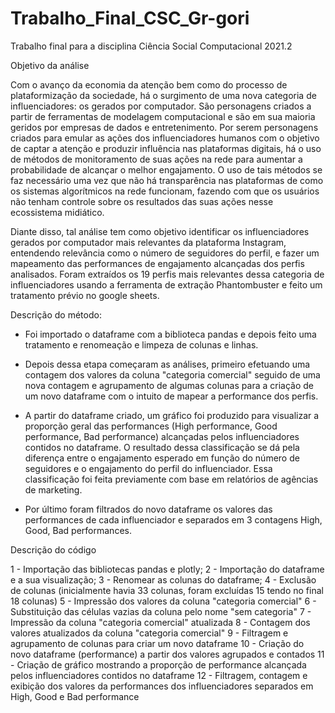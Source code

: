 # Trabalho_Final_CSC_Gr-gori

Trabalho final para a disciplina Ciência Social Computacional 2021.2
 
 
Objetivo da análise
 
Com o avanço da economia da atenção bem como do processo de plataformização da sociedade, há o surgimento de uma nova categoria de influenciadores: os gerados por computador. São personagens criados a partir de ferramentas de modelagem computacional e são em sua maioria geridos por empresas de dados e entretenimento. Por serem personagens criados para emular as ações dos influenciadores humanos com o objetivo de captar a atenção e produzir influência nas plataformas digitais, há o uso de métodos de monitoramento de suas ações na rede para aumentar a probabilidade de alcançar o melhor engajamento. O uso de tais métodos se faz necessário uma vez que não há transparência nas plataformas de como os sistemas algorítmicos na rede funcionam, fazendo com que os usuários não tenham controle sobre os resultados das suas ações nesse ecossistema midiático.
 
Diante disso, tal análise tem como objetivo identificar os influenciadores gerados por computador mais relevantes da plataforma Instagram, entendendo relevância como o número de seguidores do perfil, e fazer um mapeamento das performances de engajamento alcançadas dos perfis analisados. Foram extraídos os 19 perfis mais relevantes dessa categoria de influenciadores usando a ferramenta de extração Phantombuster e feito um tratamento prévio no google sheets.
 
 
Descrição do método:
 
- Foi importado o dataframe com a biblioteca pandas e depois feito uma tratamento e renomeação e limpeza de colunas e linhas.
 
- Depois dessa etapa começaram as análises, primeiro efetuando uma contagem dos valores da coluna "categoria comercial" seguido de uma nova contagem e agrupamento de algumas colunas para a criação de um novo dataframe com o intuito de mapear a performance dos perfis.
 
- A partir do dataframe criado, um gráfico foi produzido para visualizar a proporção geral das performances (High performance, Good performance, Bad performance) alcançadas pelos influenciadores contidos no dataframe. O resultado dessa classificação se dá pela diferença entre o engajamento esperado em função do número de seguidores e o engajamento do perfil do influenciador. Essa classificação foi feita previamente com base em relatórios de agências de marketing.
 
- Por último foram filtrados do novo dataframe os valores das performances de cada influenciador e separados em 3 contagens High, Good, Bad performances.
 
 
Descrição do código
 
1 - Importação das bibliotecas pandas e plotly;
2 - Importação do dataframe e a sua visualização;
3 - Renomear as colunas do dataframe;
4 - Exclusão de colunas (inicialmente havia 33 colunas, foram excluídas 15 tendo no final 18 colunas)
5 - Impressão dos valores da coluna "categoria comercial"
6 - Substituição das células vazias da coluna pelo nome "sem categoria"
7 - Impressão da coluna "categoria comercial" atualizada
8 - Contagem dos valores atualizados da coluna "categoria comercial"
9 - Filtragem e agrupamento de colunas para criar um novo dataframe
10 - Criação do novo dataframe (performance) a partir dos valores agrupados e contados
11 - Criação de gráfico mostrando a proporção de performance alcançada pelos influenciadores contidos no dataframe
12 - Filtragem, contagem e exibição dos valores da performances dos influenciadores separados em High, Good e Bad performance




